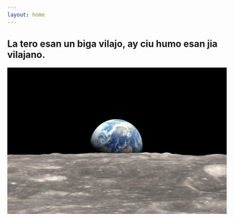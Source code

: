 ```yaml
---
layout: home
---
```

## La tero esan un biga vilajo, ay ciu humo esan jia vilajano.

![Source: NASA](Earth_Moon_resize_md.jpg)


